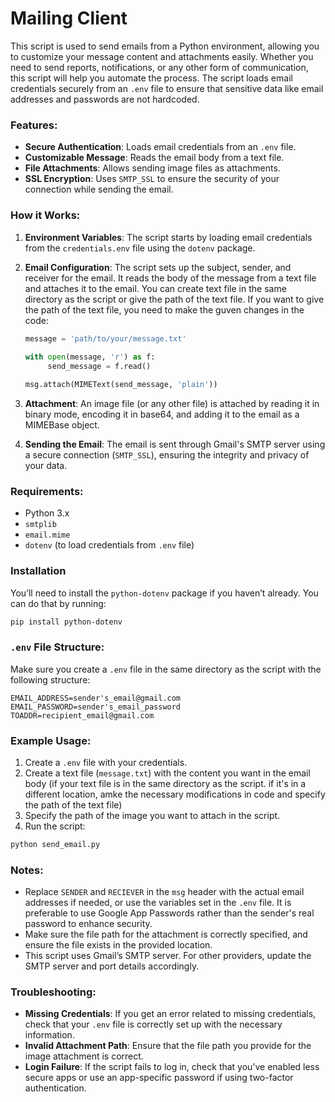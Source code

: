 # Mailing Client

This script is used to send emails from a Python environment, allowing you to customize your message content and attachments easily. Whether you need to send reports, notifications, or any other form of communication, this script will help you automate the process. The script loads email credentials securely from an `.env` file to ensure that sensitive data like email addresses and passwords are not hardcoded.

### Features:

* **Secure Authentication**: Loads email credentials from an `.env` file.
* **Customizable Message**: Reads the email body from a text file.
* **File Attachments**: Allows sending image files as attachments.
* **SSL Encryption**: Uses `SMTP_SSL` to ensure the security of your connection while sending the email.

### How it Works:

1. **Environment Variables**: The script starts by loading email credentials from the `credentials.env` file using the `dotenv` package.
2. **Email Configuration**: The script sets up the subject, sender, and receiver for the email. It reads the body of the message from a text file and attaches it to the email. You can create text file in the same directory as the script or give the path of the text file. If you want to give the path of the text file, you need to make the guven changes in the code:

   ```python
   message = 'path/to/your/message.txt'
  
   with open(message, 'r') as f:
        send_message = f.read()

   msg.attach(MIMEText(send_message, 'plain'))
   ```
   
4. **Attachment**: An image file (or any other file) is attached by reading it in binary mode, encoding it in base64, and adding it to the email as a MIMEBase object.
5. **Sending the Email**: The email is sent through Gmail's SMTP server using a secure connection (`SMTP_SSL`), ensuring the integrity and privacy of your data.

### Requirements:

* Python 3.x
* `smtplib`
* `email.mime`
* `dotenv` (to load credentials from `.env` file)

### Installation

You’ll need to install the `python-dotenv` package if you haven’t already. You can do that by running:

```bash
pip install python-dotenv
```

### `.env` File Structure:

Make sure you create a `.env` file in the same directory as the script with the following structure:

```
EMAIL_ADDRESS=sender's_email@gmail.com
EMAIL_PASSWORD=sender's_email_password
TOADDR=recipient_email@gmail.com
```

### Example Usage:

1. Create a `.env` file with your credentials.
2. Create a text file (`message.txt`) with the content you want in the email body (if your text file is in the same directory as the script. if it's in a different location, amke the necessary modifications in code and specify the path of the text file)
3. Specify the path of the image you want to attach in the script.
4. Run the script:

```bash
python send_email.py
```

### Notes:

* Replace `SENDER` and `RECIEVER` in the `msg` header with the actual email addresses if needed, or use the variables set in the `.env` file. It is preferable to use Google App Passwords rather than the sender's real password to enhance security.
* Make sure the file path for the attachment is correctly specified, and ensure the file exists in the provided location.
* This script uses Gmail’s SMTP server. For other providers, update the SMTP server and port details accordingly.

### Troubleshooting:

* **Missing Credentials**: If you get an error related to missing credentials, check that your `.env` file is correctly set up with the necessary information.
* **Invalid Attachment Path**: Ensure that the file path you provide for the image attachment is correct.
* **Login Failure**: If the script fails to log in, check that you’ve enabled less secure apps or use an app-specific password if using two-factor authentication.
